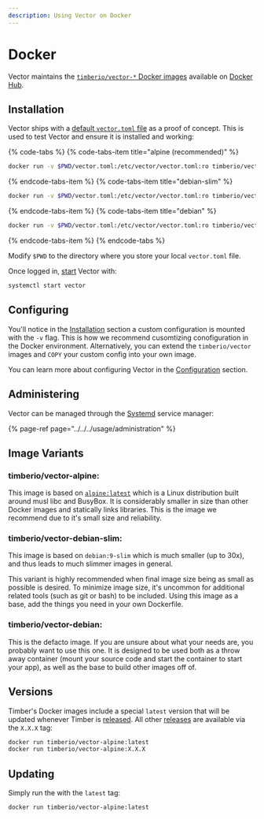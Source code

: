 ```yaml
---
description: Using Vector on Docker
---
```


# Docker

Vector maintains the [`timberio/vector-*` Docker images][url.docker_hub_vector]
available on [Docker Hub][url.docker_hub_vector].

## Installation

Vector ships with a [default `vector.toml` file][url.default_configuration]
as a proof of concept. This is used to test Vector and ensure it is installed
and working:

{% code-tabs %}
{% code-tabs-item title="alpine (recommended)" %}
```bash
docker run -v $PWD/vector.toml:/etc/vector/vector.toml:ro timberio/vector-alpine:latest
```
{% endcode-tabs-item %}
{% code-tabs-item title="debian-slim" %}
```bash
docker run -v $PWD/vector.toml:/etc/vector/vector.toml:ro timberio/vector-debian-slim:latest
```
{% endcode-tabs-item %}
{% code-tabs-item title="debian" %}
```bash
docker run -v $PWD/vector.toml:/etc/vector/vector.toml:ro timberio/vector-debian:latest
```
{% endcode-tabs-item %}
{% endcode-tabs %}

Modify `$PWD` to the directory where you store your local `vector.toml` file.

Once logged in, [start][docs.starting] Vector with:

```bash
systemctl start vector
```

## Configuring

You'll notice in the [Installation](#installation) section a custom
configuration is mounted with the `-v` flag. This is how we recommend
cusomtizing conofiguration in the Docker environment. Alternatively,
you can extend the `timberio/vector` images and `COPY` your custom config
into your own image.

You can learn more about configuring Vector in the
[Configuration][docs.configuration] section.

## Administering

Vector can be managed through the [Systemd][url.systemd] service manager:

{% page-ref page="../../../usage/administration" %}

## Image Variants

### timberio/vector-alpine:<version>

This image is based on [`alpine:latest`][url.docker_alpine] which is a Linux
distribution built around musl libc and BusyBox. It is considerably smaller in
size than other Docker images and statically links libraries. This is the image
we recommend due to it's small size and reliability.

### timberio/vector-debian-slim:<version>

This image is based on `debian:9-slim` which is much smaller (up to 30x), and
thus leads to much slimmer images in general.

This variant is highly recommended when final image size being as small as
possible is desired. To minimize image size, it's uncommon for additional
related tools (such as git or bash) to be included. Using this image as a
base, add the things you need in your own Dockerfile.

### timberio/vector-debian:<version>

This is the defacto image. If you are unsure about what your needs are, you
probably want to use this one. It is designed to be used both as a throw away
container (mount your source code and start the container to start your app),
as well as the base to build other images off of.

## Versions

Timber's Docker images include a special `latest` version that will be updated
whenever Timber is [released][url.releases]. All other [releases][url.releases]
are available via the `X.X.X` tag:

```bash
docker run timberio/vector-alpine:latest
docker run timberio/vector-alpine:X.X.X
```

## Updating

Simply run the with the `latest` tag:

```bash
docker run timberio/vector-alpine:latest
```


[docs.configuration]: ../../../usage/configuration
[docs.starting]: ../../../usage/administration/starting.md
[url.default_configuration]: https://github.com/timberio/vector/blob/master/config/vector.toml
[url.docker_alpine]: https://hub.docker.com/_/alpine
[url.docker_hub_vector]: https://hub.docker.com/r/timberio/vector
[url.releases]: https://github.com/timberio/vector/releases
[url.systemd]: https://www.freedesktop.org/wiki/Software/systemd/
